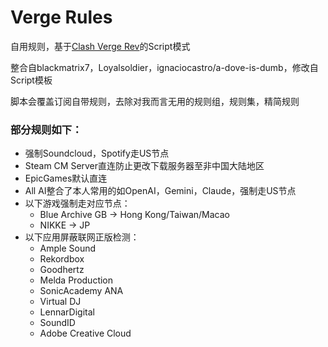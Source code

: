 # Verge Rules
自用规则，基于[Clash Verge Rev](https://github.com/clash-verge-rev/clash-verge-rev)的Script模式

整合自blackmatrix7，Loyalsoldier，ignaciocastro/a-dove-is-dumb，修改自Script模板

脚本会覆盖订阅自带规则，去除对我而言无用的规则组，规则集，精简规则

### 部分规则如下：
- 强制Soundcloud，Spotify走US节点
- Steam CM Server直连防止更改下载服务器至非中国大陆地区
- EpicGames默认直连
- All AI整合了本人常用的如OpenAI，Gemini，Claude，强制走US节点
- 以下游戏强制走对应节点：
    - Blue Archive GB -> Hong Kong/Taiwan/Macao
    - NIKKE -> JP
- 以下应用屏蔽联网正版检测：
    - Ample Sound
    - Rekordbox
    - Goodhertz
    - Melda Production
    - SonicAcademy ANA
    - Virtual DJ
    - LennarDigital
    - SoundID
    - Adobe Creative Cloud